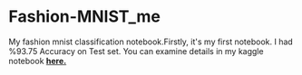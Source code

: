 # Fashion-MNIST_me
My fashion mnist classification notebook.Firstly, it's my first notebook. I had %93.75 Accuracy on Test set. You can examine details in my kaggle notebook <a href="https://www.kaggle.com/umitsarioz/fashion-mnist-test-acc-93-73"><b>here.</b></a>
